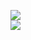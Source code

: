 [![](https://img.shields.io/badge/Made%20With-Github%20Spray-lightgrey.svg?style=for-the-badge&logo=github)](https://github.com/Annihil/github-spray#29133)  
[![](https://i.imgur.com/2DrTn0Z.gif)](https://github.com/Annihil/github-spray)